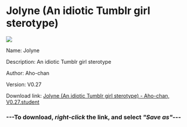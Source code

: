 # Jolyne (An idiotic Tumblr girl sterotype)

<img src = "https://raw.githubusercontent.com/Arbiter1223/Koukou-Gurashi-Custom-Students/master/Students/Files/Jolyne%20(An%20idiotic%20Tumblr%20girl%20sterotype).png">

Name: Jolyne

Description: An idiotic Tumblr girl sterotype

Author: Aho-chan

Version: V0.27

Download link: <a href="https://raw.githubusercontent.com/Arbiter1223/Koukou-Gurashi-Custom-Students/master/Students/Files/Jolyne%20(An%20idiotic%20Tumblr%20girl%20sterotype)%20-%20Aho-chan%2C%20V0.27.student">Jolyne (An idiotic Tumblr girl sterotype) - Aho-chan, V0.27.student</a>

### ---**To download, _right-click_ the link, and select _"Save as"_**---
